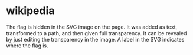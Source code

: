 # wikipedia

The flag is hidden in the SVG image on the page. It was added as text, transformed to a path, and then given full transparency. It can be revealed by just editing the transparency in the image. A label in the SVG indicates where the flag is.
